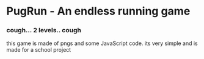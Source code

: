 <h1>PugRun - An endless running game</h1>
<h3>cough... 2 levels.. cough</h3>
<p>this game is made of pngs and some JavaScript code. its very simple and is made for a school project</p>
